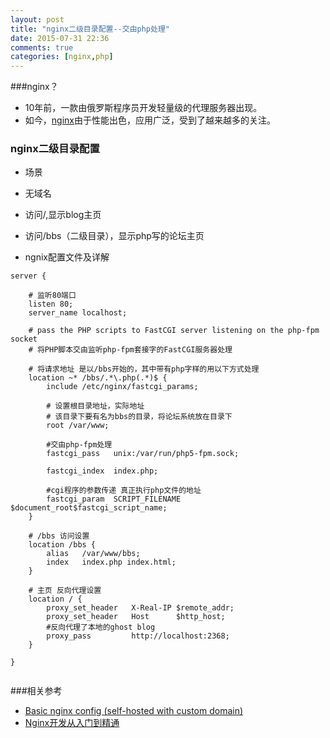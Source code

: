 ```yaml
---
layout: post
title: "nginx二级目录配置--交由php处理"
date: 2015-07-31 22:36
comments: true
categories: [nginx,php]
---
```


###nginx？
 * 10年前，一款由俄罗斯程序员开发轻量级的代理服务器出现。
 * 如今，[nginx][1]由于性能出色，应用广泛，受到了越来越多的关注。

### nginx二级目录配置
 * 场景
  * 无域名
  * 访问/,显示blog主页
  * 访问/bbs（二级目录），显示php写的论坛主页
 
 * ngnix配置文件及详解

<!-- more -->

```text
server {

	# 监听80端口
	listen 80;
	server_name localhost;

	# pass the PHP scripts to FastCGI server listening on the php-fpm socket
	# 将PHP脚本交由监听php-fpm套接字的FastCGI服务器处理

	# 将请求地址 是以/bbs开始的，其中带有php字样的用以下方式处理
	location ~* /bbs/.*\.php(.*)$ {
		include /etc/nginx/fastcgi_params;

		# 设置根目录地址，实际地址
		# 该目录下要有名为bbs的目录，将论坛系统放在目录下
		root /var/www;

		#交由php-fpm处理
		fastcgi_pass   unix:/var/run/php5-fpm.sock;

		fastcgi_index  index.php;

		#cgi程序的参数传递 真正执行php文件的地址
		fastcgi_param  SCRIPT_FILENAME $document_root$fastcgi_script_name;
	}

	# /bbs 访问设置
	location /bbs {
		alias   /var/www/bbs;
		index   index.php index.html;
	}

	# 主页 反向代理设置
	location / {
		proxy_set_header   X-Real-IP $remote_addr;
		proxy_set_header   Host      $http_host;
		#反向代理了本地的ghost blog
		proxy_pass         http://localhost:2368;
	}

}


```

###相关参考
* [Basic nginx config (self-hosted with custom domain)][2]
* [Nginx开发从入门到精通][3]


[1]:https://zh.wikipedia.org/zh-cn/Nginx
[2]:http://support.ghost.org/basic-nginx-config/#configure-nginx
[3]:http://tengine.taobao.org/book/